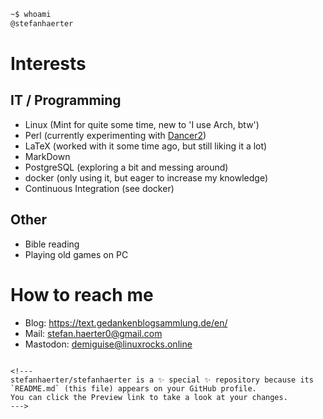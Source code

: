 ```sh
~$ whoami
@stefanhaerter
```

# Interests

## IT / Programming

- Linux (Mint for quite some time, new to 'I use Arch, btw')
- Perl (currently experimenting with [Dancer2](https://metacpan.org/dist/Dancer2/view/lib/Dancer2/Manual.pod))
- LaTeX (worked with it some time ago, but still liking it a lot)
- MarkDown
- PostgreSQL (exploring a bit and messing around)
- docker (only using it, but eager to increase my knowledge)
- Continuous Integration (see docker)

## Other

- Bible reading
- Playing old games on PC

# How to reach me

- Blog: https://text.gedankenblogsammlung.de/en/
- Mail: stefan.haerter0@gmail.com
- Mastodon: demiguise@linuxrocks.online
```

<!---
stefanhaerter/stefanhaerter is a ✨ special ✨ repository because its `README.md` (this file) appears on your GitHub profile.
You can click the Preview link to take a look at your changes.
--->
